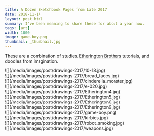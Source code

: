 ```yaml
---
title: A Dozen Sketchbook Pages from Late 2017
date: 2018-11-17
layout: post.html
summary: I've been meaning to share these for about a year now.
tags: [art]
width: 1000
image: game-boy.png
thumbnail: _thumbnail.jpg
---
```


These are a combination of studies, [Etherington Brothers](http://theetheringtonbrothers.blogspot.com/) tutorials, and doodles from imagination.

<div>
  ![](/media/images/post/drawings-2017/10-18.jpg)
</div>

<div>
  ![](/media/images/post/drawings-2017/bread_faces.jpg)
</div>

<div>
  ![](/media/images/post/drawings-2017/cinderella_monster.jpg)
</div>

<div>
  ![](/media/images/post/drawings-2017/e-020.jpg)
</div>

<div>
  ![](/media/images/post/drawings-2017/Etherington4.jpg)
</div>

<div>
  ![](/media/images/post/drawings-2017/Etherington5.jpg)
</div>

<div>
  ![](/media/images/post/drawings-2017/Etherington6.jpg)
</div>

<div>
  ![](/media/images/post/drawings-2017/Etherington9.jpg)
</div>

<div>
  ![](/media/images/post/drawings-2017/game-boy.png)
</div>

<div>
  ![](/media/images/post/drawings-2017/kirbies.jpg)
</div>

<div>
  ![](/media/images/post/drawings-2017/robot_smoking.jpg)
</div>

<div>
  ![](/media/images/post/drawings-2017/weapons.jpg)
</div>
